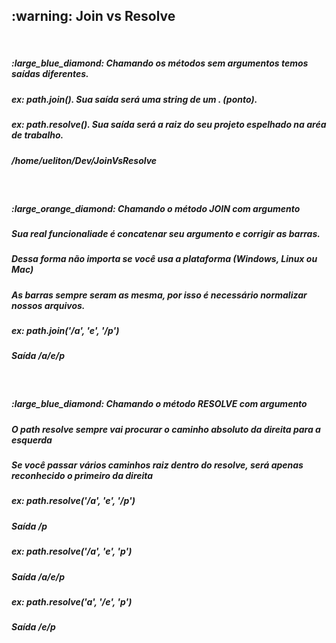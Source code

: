 <h2>:warning: Join vs Resolve</h2>

</br>

 <h5>:large_blue_diamond: Chamando os métodos sem argumentos temos saídas diferentes.</h5>
  <h5>ex: path.join(). Sua saída será uma string de um . (ponto).</h5>
  <h5>ex: path.resolve(). Sua saída será a raiz do seu projeto espelhado na aréa de trabalho.</h5>
  <h5>/home/ueliton/Dev/JoinVsResolve</h5>

</br>

  <h5>:large_orange_diamond: Chamando o método JOIN com argumento</h5>
  <h5>Sua real funcionaliade é concatenar seu argumento e corrigir as barras.</h5>
  <h5>Dessa forma não importa se você usa a plataforma (Windows, Linux ou Mac)</h5>
  <h5>As barras sempre seram as mesma, por isso é necessário normalizar nossos arquivos.</h5>
  <h5>ex: path.join('/a', 'e', '/p')</h5>
  <h5>Saída /a/e/p</h5>

</br>

  <h5>:large_blue_diamond: Chamando o método RESOLVE com argumento</h5>
  <h5>O path resolve sempre vai procurar o caminho absoluto da direita para a esquerda</h5>
  <h5>Se você passar vários caminhos raiz dentro do resolve, será apenas reconhecido o primeiro da direita</h5>
  <h5>ex: path.resolve('/a', 'e', '/p')</h5>
  <h5>Saída /p</h5>
  <h5>ex: path.resolve('/a', 'e', 'p')</h5>
  <h5>Saída /a/e/p</h5>
  <h5>ex: path.resolve('a', '/e', 'p')</h5>
  <h5>Saída /e/p</h5>





